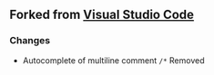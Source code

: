## Forked from [Visual Studio Code](https://github.com/microsoft/vscode)

### Changes

- Autocomplete of multiline comment `/*` Removed
